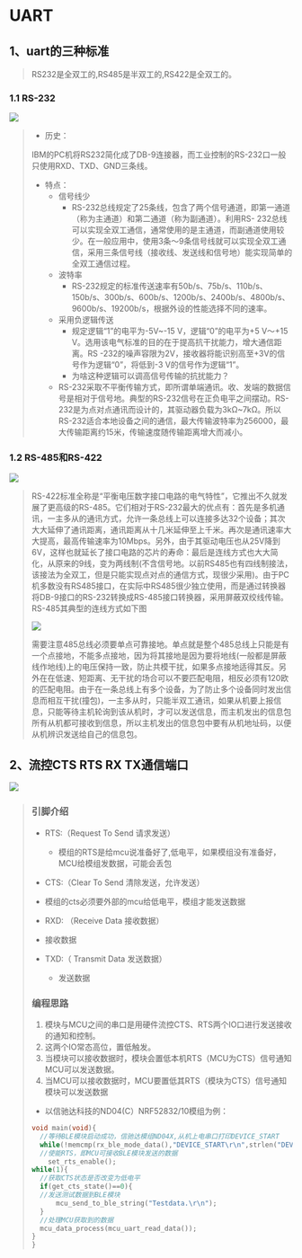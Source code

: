 # UART

## 1、uart的三种标准

> RS232是全双工的,RS485是半双工的,RS422是全双工的。

### 1.1 RS-232

 ![](https://pic-1304959529.cos.ap-guangzhou.myqcloud.com/DB/20220326194536.png)

> - 历史：
>
> IBM的PC机将RS232简化成了DB-9连接器，而工业控制的RS-232口一般只使用RXD、TXD、GND三条线。
>
> - 特点：
>   - 信号线少
>     - RS-232总线规定了25条线，包含了两个信号通道，即第一通道（称为主通道）和第二通道（称为副通道）。利用RS- 232总线可以实现全双工通信，通常使用的是主通道，而副通道使用较少。在一般应用中，使用3条～9条信号线就可以实现全双工通信，采用三条信号线（接收线、发送线和信号地）能实现简单的全双工通信过程。
>   - 波特率
>     - RS-232规定的标准传送速率有50b/s、75b/s、110b/s、150b/s、300b/s、600b/s、1200b/s、2400b/s、4800b/s、9600b/s、19200b/s，根据外设的性能选择不同的速率。
>   - 采用负逻辑传送
>     - 规定逻辑“1”的电平为-5V~-15 V，逻辑“0”的电平为+5 V～+15 V。选用该电气标准的目的在于提高抗干扰能力，增大通信距离。RS -232的噪声容限为2V，接收器将能识别高至+3V的信号作为逻辑“0”，将低到-3 V的信号作为逻辑“1”。
>     - 为啥这种逻辑可以调高信号传输的抗扰能力？
>   - RS-232采取不平衡传输方式，即所谓单端通讯。收、发端的数据信号是相对于信号地。典型的RS-232信号在正负电平之间摆动。RS-232是为点对点通讯而设计的，其驱动器负载为3kΩ~7kΩ。所以RS-232适合本地设备之间的通信，最大传输波特率为256000，最大传输距离约15米，传输速度随传输距离增大而减小。

### 1.2 RS-485和RS-422

 ![](https://pic-1304959529.cos.ap-guangzhou.myqcloud.com/DB/20220326194553.png)
>
>   RS-422标准全称是“平衡电压数字接口电路的电气特性”，它推出不久就发展了更高级的RS-485。它们相对于RS-232最大的优点有：首先是多机通讯，一主多从的通讯方式，允许一条总线上可以连接多达32个设备；其次大大延伸了通讯距离，通讯距离从十几米延伸至上千米。再次是通讯速率大大提高，最高传输速率为10Mbps。另外，由于其驱动电压也从25V降到6V，这样也就延长了接口电路的芯片的寿命：最后是连线方式也大大简化，从原来的9线，变为两线制(不含信号地。以前RS485也有四线制接法，该接法为全双工，但是只能实现点对点的通信方式，现很少采用)。由于PC机多数没有RS485接口，在实际中RS485很少独立使用，而是通过转换器将DB-9接口的RS-232转换成RS-485接口转换器，采用屏蔽双绞线传输。RS-485其典型的连线方式如下图
>
>   ![](https://pic-1304959529.cos.ap-guangzhou.myqcloud.com/DB/20220326194608.png)
>
>   需要注意485总线必须要单点可靠接地。单点就是整个485总线上只能是有一个点接地，不能多点接地，因为将其接地是因为要将地线(一般都是屏蔽线作地线)上的电压保持一致，防止共模干扰，如果多点接地适得其反。另外在在低速、短距离、无干扰的场合可以不要匹配电阻，相反必须有120欧的匹配电阻。由于在一条总线上有多个设备，为了防止多个设备同时发出信息而相互干扰(撞包)，一主多从时，只能半双工通讯，如果从机要上报信息，只能等待主机轮询到该从机时，才可以发送信息，而主机发出的信息包所有从机都可接收到信息，所以主机发出的信息包中要有从机地址码，以便从机辨识发送给自己的信息包。

## 2、流控CTS RTS RX TX通信端口

![](https://pic-1304959529.cos.ap-guangzhou.myqcloud.com/DB/20220326194622.png)

> ### 引脚介绍
>
> - RTS:（Request To Send 请求发送）
>
>   - 模组的RTS是给mcu说准备好了,低电平，如果模组没有准备好，MCU给模组发数据，可能会丢包
>
> -  CTS:（Clear To Send 清除发送，允许发送）
>
>   - 模组的cts必须要外部的mcu给低电平，模组才能发送数据
>
> -  RXD: （Receive Data 接收数据）
>
>   - 接收数据
>
> - TXD:（ Transmit Data 发送数据）
>
>   - 发送数据
>
> ### 编程思路
>
> 1. 模块与MCU之间的串口是用硬件流控CTS、RTS两个IO口进行发送接收的通知和控制。
> 2. 这两个IO常态高位，置低触发。
> 3. 当模块可以接收数据时，模块会置低本机RTS（MCU为CTS）信号通知MCU可以发送数据。
> 4. 当MCU可以接收数据时，MCU要置低其RTS（模块为CTS）信号通知模块可以发送数据
>
> - 以信驰达科技的ND04(C）NRF52832/10模组为例：
>
> ```C
> void main(void){
>  	//等待BLE模块启动成功，信驰达模组ND04X,从机上电串口打印DEVICE_START
>  	while(!memcmp(rx_ble_mode_data(),"DEVICE_START\r\n",strlen("DEVICE_START\r\n")));
>  	//使能RTS，即MCU可接收BLE模块发送的数据
>     set_rts_enable();
> while(1){
> 	//获取CTS状态是否改变为低电平
> 	if(get_cts_state()==0){
> 	//发送测试数据到BLE模块
> 		mcu_send_to_ble_string("Testdata.\r\n");
> 	}
> 	//处理MCU获取到的数据
> 	mcu_data_process(mcu_uart_read_data());
> }
> }
> ```

